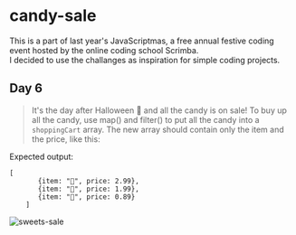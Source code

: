 # candy-sale

This is a part of last year's JavaScriptmas, a free annual festive coding event hosted by the online coding school Scrimba.<br>
I decided to use the challanges as inspiration for simple coding projects.

## Day 6
 > It's the day after Halloween 🎃 and all the candy is on sale! To buy up all the candy, use map() and filter() to put all the candy into a `shoppingCart` array. The new array should contain only the item and the price, like this: 
   
   Expected output: 

```
[
       {item: "🍭", price: 2.99},
       {item: "🍫", price: 1.99}, 
       {item: "🍬", price: 0.89}
    ]
```


   
   ![sweets-sale](https://github.com/amandarondina/candy-sale/assets/132560768/98ac49d0-31a3-41a9-8884-44bc12e8ef12)

